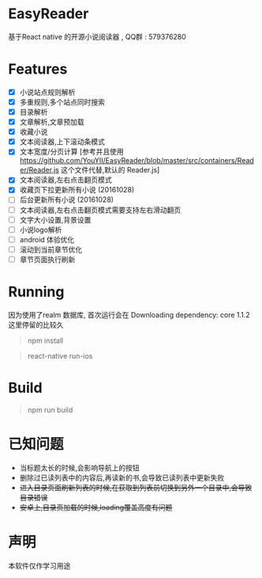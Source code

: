 # EasyReader
基于React native 的开源小说阅读器 , QQ群 : 579376280

# Features

- [x] 小说站点规则解析
- [x] 多重规则,多个站点同时搜索
- [x] 目录解析
- [x] 文章解析,文章预加载
- [x] 收藏小说
- [x] 文本阅读器,上下滚动条模式
- [x] 文本宽度/分页计算 [参考并且使用 https://github.com/YouYII/EasyReader/blob/master/src/containers/Reader/Reader.js 这个文件代替,默认的 Reader.js]
- [x] 文本阅读器,左右点击翻页模式
- [x] 收藏页下拉更新所有小说 (20161028)
- [ ] 后台更新所有小说 (20161028)
- [ ] 文本阅读器,左右点击翻页模式需要支持左右滑动翻页
- [ ] 文字大小设置,背景设置
- [ ] 小说logo解析
- [ ] android 体验优化
- [ ] 滚动到当前章节优化
- [ ] 章节页面执行刷新

# Running
因为使用了realm 数据库, 首次运行会在 Downloading dependency: core 1.1.2 这里停留的比较久
> npm install

> react-native run-ios

# Build
> npm run build

# 已知问题
- 当标题太长的时候,会影响导航上的按钮
- 删除过已读列表中的内容后,再读新的书,会导致已读列表中更新失败
- ~~进入目录页面刷新列表的时候,在获取到列表前切换到另外一个目录中,会导致目录错误~~
- ~~安卓上,目录页加载的时候,loading覆盖高度有问题~~

# 声明
本软件仅作学习用途 
